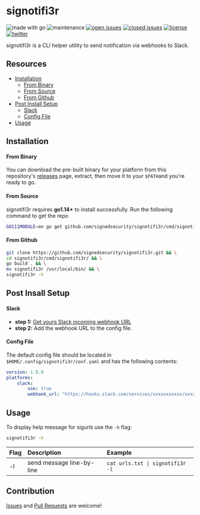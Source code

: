 # signotifi3r

![made with go](https://img.shields.io/badge/made%20with-Go-0040ff.svg) ![maintenance](https://img.shields.io/badge/maintained%3F-yes-0040ff.svg) [![open issues](https://img.shields.io/github/issues-raw/signedsecurity/signotifi3r.svg?style=flat&color=0040ff)](https://github.com/signedsecurity/signotifi3r/issues?q=is:issue+is:open) [![closed issues](https://img.shields.io/github/issues-closed-raw/signedsecurity/signotifi3r.svg?style=flat&color=0040ff)](https://github.com/signedsecurity/signotifi3r/issues?q=is:issue+is:closed) [![license](https://img.shields.io/badge/License-MIT-gray.svg?colorB=0040FF)](https://github.com/signedsecurity/signotifi3r/blob/master/LICENSE) [![twitter](https://img.shields.io/badge/twitter-@signedsecurity-0040ff.svg)](https://twitter.com/signedsecurity)

signotifi3r is a CLI helper utility to send notification via webhooks to Slack.

## Resources

* [Installation](#installation)
    * [From Binary](#from-binary)
    * [From Source](#from-source)
    * [From Github](#from-github)
* [Post Install Setup](#post-install-setup)
    * [Slack](#slack)
    * [Config File](#config-file)
* [Usage](#usage)

## Installation

#### From Binary

You can download the pre-built binary for your platform from this repository's [releases](https://github.com/signedsecurity/signotifi3r/releases/) page, extract, then move it to your `$PATH`and you're ready to go.

#### From Source

signotifi3r requires **go1.14+** to install successfully. Run the following command to get the repo

```bash
GO111MODULE=on go get github.com/signedsecurity/signotifi3r/cmd/signotifi3r
```

#### From Github

```bash
git clone https://github.com/signedsecurity/signotifi3r.git && \
cd signotifi3r/cmd/signotifi3r/ && \
go build . && \
mv signotifi3r /usr/local/bin/ && \
signotifi3r -h
```

## Post Insall Setup 

#### Slack

* __step 1:__ [Get yours Slack incoming webhook URL](https://slack.com/intl/en-id/help/articles/115005265063-Incoming-webhooks-for-Slack)
* __step 2:__ Add the webhook URL to the config file.

#### Config File

The default config file should be located in `$HOME/.config/signotifi3r/conf.yaml` and has the following contents:

```yaml
version: 1.0.0
platforms:
    slack:
        use: true
        webhook_url: "https://hooks.slack.com/services/xxxxxxxxxxx/xxxxxxxxxxx/xxxxxxxxxxx"
```

## Usage

To display help message for sigurls use the `-h` flag:

```bash
signotifi3r -h
```

| Flag | Description               | Example                                 |
| :--- | :------------------------- | :-------------------------------------- |
| -l   | send message line-by-line | `cat urls.txt \| signotifi3r -l`           |

## Contribution

[Issues](https://github.com/signedsecurity/signotifi3r/issues) and [Pull Requests](https://github.com/signedsecurity/signotifi3r/pulls) are welcome!